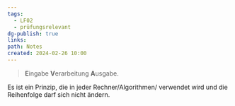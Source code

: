 ```yaml
---
tags:
  - LF02
  - prüfungsrelevant
dg-publish: true
links: 
path: Notes
created: 2024-02-26 10:00
---
```

> **E**ingabe **V**erarbeitung **A**usgabe.

Es ist ein Prinzip, die in jeder Rechner/Algorithmen/ verwendet wird und die Reihenfolge darf sich nicht ändern.